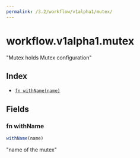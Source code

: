```yaml
---
permalink: /3.2/workflow/v1alpha1/mutex/
---
```


# workflow.v1alpha1.mutex

"Mutex holds Mutex configuration"

## Index

* [`fn withName(name)`](#fn-withname)

## Fields

### fn withName

```ts
withName(name)
```

"name of the mutex"